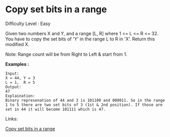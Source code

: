 # Copy set bits in a range

Difficulty Level : Easy

Given two numbers X and Y, and a range [L, R] where 1 <= L <= R <= 32. You have to copy the set bits of 'Y' in the range L to R in 'X'. Return this modified X.

Note: Range count will be from Right to Left & start from 1.

**Examples :**

```
Input: 
X = 44, Y = 3 
L = 1,  R = 5
Output: 
47
Explaination: 
Binary represenation of 44 and 3 is 101100 and 000011. So in the range 1 to 5 there are two set bits of 3 (1st & 2nd position). If those are set in 44 it will become 101111 which is 47.
```

Links:

[Copy set bits in a range](https://www.geeksforgeeks.org/problems/copy-set-bits-in-range0623/1?itm_source=geeksforgeeks&itm_medium=article&itm_campaign=practice_card)